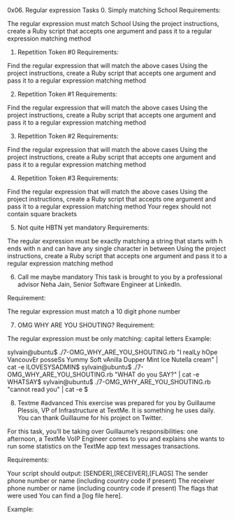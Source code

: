 0x06. Regular expression
Tasks
0. Simply matching School
Requirements:

The regular expression must match School
Using the project instructions, create a Ruby script that accepts one argument and pass it to a regular expression matching method

1. Repetition Token #0
Requirements:

Find the regular expression that will match the above cases
Using the project instructions, create a Ruby script that accepts one argument and pass it to a regular expression matching method

2. Repetition Token #1
Requirements:

Find the regular expression that will match the above cases
Using the project instructions, create a Ruby script that accepts one argument and pass it to a regular expression matching method

3. Repetition Token #2
Requirements:

Find the regular expression that will match the above cases
Using the project instructions, create a Ruby script that accepts one argument and pass it to a regular expression matching method

4. Repetition Token #3
Requirements:

Find the regular expression that will match the above cases
Using the project instructions, create a Ruby script that accepts one argument and pass it to a regular expression matching method
Your regex should not contain square brackets

5. Not quite HBTN yet
mandatory
Requirements:

The regular expression must be exactly matching a string that starts with h ends with n and can have any single character in between
Using the project instructions, create a Ruby script that accepts one argument and pass it to a regular expression matching method

6. Call me maybe
mandatory
This task is brought to you by a professional advisor Neha Jain, Senior Software Engineer at LinkedIn.

Requirement:

The regular expression must match a 10 digit phone number

7. OMG WHY ARE YOU SHOUTING?
Requirement:

The regular expression must be only matching: capital letters
Example:

sylvain@ubuntu$ ./7-OMG_WHY_ARE_YOU_SHOUTING.rb "I realLy hOpe VancouvEr posseSs Yummy Soft vAnilla Dupper Mint Ice Nutella cream" | cat -e
ILOVESYSADMIN$
sylvain@ubuntu$ ./7-OMG_WHY_ARE_YOU_SHOUTING.rb "WHAT do you SAY?" | cat -e
WHATSAY$
sylvain@ubuntu$ ./7-OMG_WHY_ARE_YOU_SHOUTING.rb "cannot read you" | cat -e
$

8. Textme
#advanced
This exercise was prepared for you by Guillaume Plessis, VP of Infrastructure at TextMe. It is something he uses daily. You can thank Guillaume for his project on Twitter.

For this task, you’ll be taking over Guillaume’s responsibilities: one afternoon, a TextMe VoIP Engineer comes to you and explains she wants to run some statistics on the TextMe app text messages transactions.

Requirements:

Your script should output: [SENDER],[RECEIVER],[FLAGS]
The sender phone number or name (including country code if present)
The receiver phone number or name (including country code if present)
The flags that were used
You can find a [log file here].

Example:


